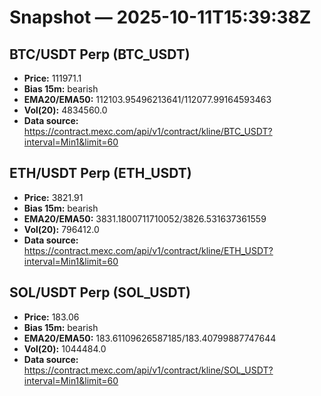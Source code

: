 # Snapshot — 2025-10-11T15:39:38Z

## BTC/USDT Perp (BTC_USDT)
- **Price:** 111971.1
- **Bias 15m:** bearish
- **EMA20/EMA50:** 112103.95496213641/112077.99164593463
- **Vol(20):** 4834560.0
- **Data source:** https://contract.mexc.com/api/v1/contract/kline/BTC_USDT?interval=Min1&limit=60

## ETH/USDT Perp (ETH_USDT)
- **Price:** 3821.91
- **Bias 15m:** bearish
- **EMA20/EMA50:** 3831.1800711710052/3826.531637361559
- **Vol(20):** 796412.0
- **Data source:** https://contract.mexc.com/api/v1/contract/kline/ETH_USDT?interval=Min1&limit=60

## SOL/USDT Perp (SOL_USDT)
- **Price:** 183.06
- **Bias 15m:** bearish
- **EMA20/EMA50:** 183.61109626587185/183.40799887747644
- **Vol(20):** 1044484.0
- **Data source:** https://contract.mexc.com/api/v1/contract/kline/SOL_USDT?interval=Min1&limit=60
